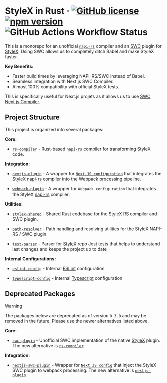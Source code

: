 # StyleX in Rust &middot; [![GitHub license](https://img.shields.io/badge/license-MIT-green.svg)](https://github.com/Dwlad90/stylex-swc-plugin/blob/master/LICENSE) [![npm version](https://img.shields.io/npm/v/@stylexswc/swc-plugin.svg?style=flat)](https://www.npmjs.com/package/@stylexswc/swc-plugin) ![GitHub Actions Workflow Status](https://img.shields.io/github/actions/workflow/status/Dwlad90/stylex-swc-plugin/validate.yml?branch=master&label=Validation)

This is a monorepo for an unofficial [`napi-rs`](https://napi.rs/) compiler and
an [SWC](https://swc.rs/) plugin for
[StyleX](https://github.com/facebook/stylex). Using SWC allows us to completely
ditch Babel and make StyleX faster.

**Key Benefits:**

* Faster build times by leveraging NAPI-RS/SWC instead of Babel.
* Seamless integration with Next.js SWC Compiler.
* Almost 100% compatibility with official StyleX tests.

This is specifically useful for Next.js projets as it allows us to use
[SWC Next.js Compiler](https://nextjs.org/docs/architecture/nextjs-compiler).

## Project Structure

This project is organized into several packages:

**Core:**

* [`rs-compiler`](https://github.com/dwlad90/stylex-swc-plugin/tree/master/crates/stylex-rs-compiler) -
  Rust-based [`napi-rs`](https://napi.rs/) compiler for transforming StyleX code.

**Integration:**

* [`nextjs-plugin`](https://github.com/dwlad90/stylex-swc-plugin/tree/master/packages/nextjs-plugin) -
  A wrapper for [`Next.JS configuration`](https://nextjs.org/docs/app/api-reference/next-config-js) that integrates the StyleX [napi-rs](https://napi.rs/) compiler into the Webpack processing pipeline.

* [`webpack-plugin`](https://github.com/dwlad90/stylex-swc-plugin/tree/master/packages/webpack-plugin) -
  A wrapper for `Webpack configuration` that integrates the StyleX [napi-rs](https://napi.rs/) compiler.

**Utilities:**

* [`stylex-shared`](https://github.com/dwlad90/stylex-swc-plugin/tree/master/crates/stylex-shared) -
 Shared Rust codebase for the StyleX RS compiler and SWC plugin.

* [`path-resolver`](https://github.com/dwlad90/stylex-swc-plugin/tree/master/crates/stylex-path-resolver) -
   Path handling and resolving utilities for the StyleX NAPI-RS / SWC plugin.

* [`test-parser`](https://github.com/dwlad90/stylex-swc-plugin/tree/master/crates/stylex-test-parser) -
  Parser for [StyleX](https://github.com/facebook/stylex) repo Jest tests that
  helps to understand last changes and keeps the project up to date

**Internal Configurations:**

* [`eslint-config`](https://github.com/dwlad90/stylex-swc-plugin/tree/master/packages/eslint-config) -
  Internal [ESLint](https://eslint.org/) configuration

* [`typescript-config`](https://github.com/dwlad90/stylex-swc-plugin/tree/master/packages/typescript-config) -
  Internal
  [Typescript](https://www.typescriptlang.org/docs/handbook/tsconfig-json.htm)
  configuration

## Deprecated Packages

> [!WARNING]
> The packages below are deprecated as of version `0.3.0` and may be removed in the future. Please use the newer alternatives listed above.

**Core:**

* [`swc-plugin`](https://github.com/dwlad90/stylex-swc-plugin/tree/master/crates/stylex-swc-plugin) -
  Unofficial SWC implementation of the native
  [StyleX](https://github.com/facebook/stylex) plugin. The new alternative is
  [`rs-compiler`](https://github.com/dwlad90/stylex-swc-plugin/tree/master/crates/stylex-rs-compiler)

**Integration:**

* [`nextjs-swc-plugin`](https://github.com/dwlad90/stylex-swc-plugin/tree/master/packages/nextjs-swc-plugin) -
  Wrapper for
  [`Next.JS config`](https://nextjs.org/docs/app/api-reference/next-config-js)
  that inject the StyleX SWC plugin to webpack processing. The new alternative
  is
  [`nextjs-plugin`](https://github.com/dwlad90/stylex-swc-plugin/tree/master/packages/nextjs-plugin)
